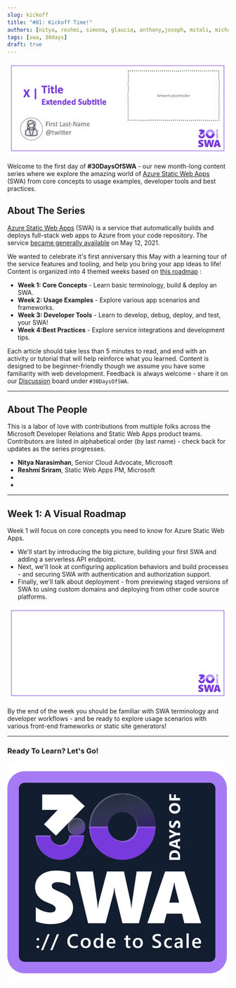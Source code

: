 ```yaml
---
slug: kickoff
title: "#01: Kickoff Time!"
authors: [nitya, reshmi, simona, glaucia, anthony,joseph, mitali, michail]
tags: [swa, 30days]
draft: true
---
```


![](../static/img/series/banner.png)

Welcome to the first day of **#30DaysOfSWA** - our new month-long content series where we explore the amazing world of [Azure Static Web Apps](https://docs.microsoft.com/en-us/azure/static-web-apps/overview) (SWA) from core concepts to usage examples, developer tools and best practices. 

## About The Series

[Azure Static Web Apps](https://docs.microsoft.com/en-us/azure/static-web-apps/overview) (SWA) is a service that automatically builds and deploys full-stack web apps to Azure from your code repository. The service [became generally available](https://azure.microsoft.com/updates/azure-static-web-apps-is-now-generally-available/) on May 12, 2021. 

We wanted to celebrate it's first anniversary this May with a learning tour of the service features and tooling, and help you bring your app ideas to life! Content is organized into 4 themed weeks based on  [this roadmap](/roadmap) :
 * **Week 1: Core Concepts** - Learn basic terminology, build & deploy an SWA.
 * **Week 2: Usage Examples** - Explore  various app scenarios and frameworks.
 * **Week 3: Developer Tools** - Learn to develop, debug, deploy, and test, your SWA!
 * **Week 4:Best Practices** - Explore service integrations and development tips.

Each article should take less than 5 minutes to read, and end with an activity or tutorial that will help reinforce what you learned. Content is designed to be beginner-friendly though we assume you have some familiarity with web development. Feedback is always welcome - share it on our [Discussion](https://github.com/orgs/staticwebdev/discussions/categories/-30daysofswa) board under `#30DaysOfSWA`.
 
---

## About The People

This is a labor of love with contributions from multiple folks across the Microsoft Developer Relations and Static Web Apps product teams. Contributors are listed in alphabetical order (by last name) - check back for updates as the series progresses.

 * **Nitya Narasimhan**, Senior Cloud Advocate, Microsoft
 * **Reshmi Sriram**, Static Web Apps PM, Microsoft
 * 
 * 

---

## Week 1: A Visual Roadmap

Week 1 will focus on core concepts you need to know for Azure Static Web Apps. 
* We'll start by introducing the big picture, building your first SWA and adding a serverless API endpoint. 
* Next, we'll look at configuring application behaviors and build processes - and securing SWA with authentication and authorization support. 
* Finally, we'll talk about deployment - from previewing staged versions of SWA to using custom domains and deploying from other code source platforms. 

![](../static/img/series/roadmap.png)

By the end of the week you should be familiar with SWA terminology and developer workflows - and be ready to explore usage scenarios with various front-end frameworks or static site generators!

---

### Ready To Learn? Let's Go!

![](../static/img/logo.svg)